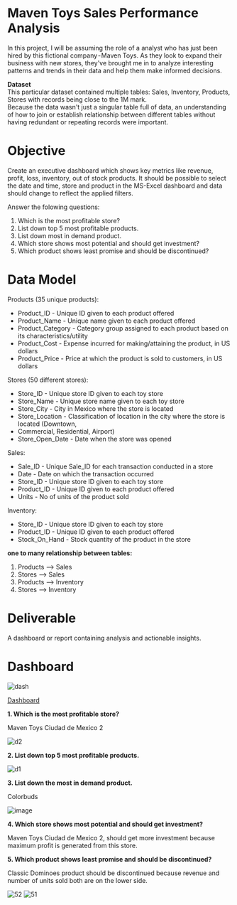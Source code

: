 # Maven Toys Sales Performance Analysis
In this project, I will be assuming the role of a analyst who has just been hired by this fictional company - Maven Toys. As they look to expand their business with new stores, they've brought me in to analyze interesting patterns and trends in their data and help them make informed decisions.

**Dataset**<br/>
This particular dataset contained multiple tables: Sales, Inventory, Products, Stores with records being close to the 1M mark.<br/>
Because the data wasn't just a singular table full of data, an understanding of how to join or establish relationship between different tables without having redundant or repeating records were important.

# Objective
Create an executive dashboard which shows key metrics like revenue, profit, loss, inventory, out of stock products. It should be possible to select the date and time, store and product in the MS-Excel dashboard and data should change to reflect the applied  filters.

Answer the folowing questions:
1. Which is the most profitable store?
2. List down top 5 most profitable products.
3. List down most in demand product.
4. Which store shows most potential and should get investment?
5. Which product shows least promise and should be discontinued? 

# Data Model
Products (35 unique products):
- Product_ID - Unique ID given to each product offered
- Product_Name - Unique name given to each product offered
- Product_Category - Category group assigned to each product based on its characteristics/utility
- Product_Cost - Expense incurred for making/attaining the product, in US dollars
- Product_Price - Price at which the product is sold to customers, in US dollars

Stores (50 different stores):
- Store_ID - Unique store ID given to each toy store
- Store_Name - Unique store name given to each toy store
- Store_City - City in Mexico where the store is located
- Store_Location - Classification of location in the city where the store is located (Downtown,
- Commercial, Residential, Airport)
- Store_Open_Date - Date when the store was opened

Sales:
- Sale_ID - Unique Sale_ID for each transaction conducted in a store
- Date - Date on which the transaction occurred
- Store_ID - Unique store ID given to each toy store
- Product_ID - Unique ID given to each product offered
- Units - No of units of the product sold

Inventory:
- Store_ID - Unique store ID given to each toy store
- Product_ID - Unique ID given to each product offered
- Stock_On_Hand - Stock quantity of the product in the store

**one to many relationship between tables:**
1. Products --> Sales
2. Stores --> Sales
3. Products --> Inventory
4. Stores --> Inventory

# Deliverable
A dashboard or report containing analysis and actionable insights.

# Dashboard 

![dash](https://github.com/shas87/excelProject/assets/139848347/cbd012b1-9850-401e-8fb6-3e72c37c9752)

[Dashboard](https://drive.google.com/drive/folders/1aMsxzQNsM-9YcWLoz2ZbOMelMGfwLBcT?usp=sharing)

**1. Which is the most profitable store?** <br/>

Maven Toys Ciudad de Mexico 2

![d2](https://github.com/shas87/excelProject/assets/139848347/57b337b0-0ea2-4567-a41f-f2d75a52e640)

**2. List down top 5 most profitable products.**

![d1](https://github.com/shas87/excelProject/assets/139848347/c67857cd-564c-4df9-a9a9-2dfe700048ec)

**3. List down the most in demand product.** <br/>

Colorbuds

![image](https://github.com/shas87/excelProject/assets/139848347/6598ed26-8ba9-4e76-87dd-9fbcff683d22)

**4. Which store shows most potential and should get investment?** <br/>

Maven Toys Ciudad de Mexico 2, should get more investment because maximum profit is generated from this store.

**5. Which product shows least promise and should be discontinued?** <br/>

Classic Dominoes product should be discontinued because revenue and number of units sold both are on the lower side.

![52](https://github.com/shas87/excelProject/assets/139848347/e906aee2-df33-46f9-a3de-33ad172d874b)  ![51](https://github.com/shas87/excelProject/assets/139848347/5aa2f2f9-c529-4fd7-a981-657fea8c0e6f)

